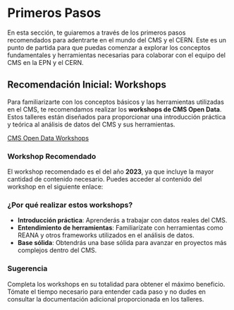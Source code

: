 # Primeros Pasos  

En esta sección, te guiaremos a través de los primeros pasos recomendados para adentrarte en el mundo del CMS y el CERN. Este es un punto de partida para que puedas comenzar a explorar los conceptos fundamentales y herramientas necesarias para colaborar con el equipo del CMS en la EPN y el CERN.  

## Recomendación Inicial: Workshops  

Para familiarizarte con los conceptos básicos y las herramientas utilizadas en el CMS, te recomendamos realizar los **workshops de CMS Open Data**. Estos talleres están diseñados para proporcionar una introducción práctica y teórica al análisis de datos del CMS y sus herramientas.  

[CMS Open Data Workshops](https://cms-opendata-guide.web.cern.ch/cmsOpenData/workshops/#cms-open-data-workshops)

### Workshop Recomendado  

El workshop recomendado es el del año **2023**, ya que incluye la mayor cantidad de contenido necesario. Puedes acceder al contenido del workshop en el siguiente enlace:  

### ¿Por qué realizar estos workshops?  

- **Introducción práctica**: Aprenderás a trabajar con datos reales del CMS.  
- **Entendimiento de herramientas**: Familiarízate con herramientas como REANA y otros frameworks utilizados en el análisis de datos.  
- **Base sólida**: Obtendrás una base sólida para avanzar en proyectos más complejos dentro del CMS.  

### Sugerencia  

Completa los workshops en su totalidad para obtener el máximo beneficio. Tómate el tiempo necesario para entender cada paso y no dudes en consultar la documentación adicional proporcionada en los talleres.  
